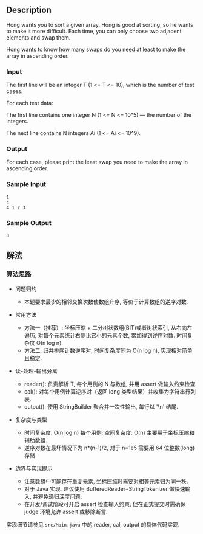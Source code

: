 ## Description

Hong wants you to sort a given array. Hong is good at sorting, so he wants to make it more difficult. Each time, you can only choose two adjacent elements and swap them.

Hong wants to know how many swaps do you need at least to make the array in ascending order.

### Input

The first line will be an integer T (1 <= T <= 10), which is the number of test cases.

For each test data:

The first line contains one integer N (1 <= N <= 10^5) — the number of the integers.

The next line contains N integers Ai (1 <= Ai <= 10^9).

### Output

For each case, please print the least swap you need to make the array in ascending order.

### Sample Input

```log
1
4
4 1 2 3
```

### Sample Output

```log
3
```

## 解法

### 算法思路

- 问题归约
  - 本题要求最少的相邻交换次数使数组升序, 等价于计算数组的逆序对数.

- 常用方法
  - 方法一（推荐）: 坐标压缩 + 二分树状数组(BIT)或者树状索引, 从右向左遍历, 对每个元素统计右侧比它小的元素个数, 累加得到逆序对数. 时间复杂度 O(n log n).
  - 方法二: 归并排序计数逆序对, 时间复杂度同为 O(n log n), 实现相对简单且稳定.

- 读-处理-输出分离
  - reader(): 负责解析 T, 每个用例的 N 与数组, 并用 assert 做输入约束检查.
  - cal(): 对每个用例计算逆序对（返回 long 类型结果）并收集为字符串行列表.
  - output(): 使用 StringBuilder 聚合并一次性输出, 每行以 '\n' 结尾.

- 复杂度与类型
  - 时间复杂度: O(n log n) 每个用例; 空间复杂度: O(n) 主要用于坐标压缩和辅助数组.
  - 逆序对数在最坏情况下为 n*(n-1)/2, 对于 n=1e5 需要用 64 位整数(long) 存储.

- 边界与实现提示
  - 注意数组中可能存在重复元素, 坐标压缩时需要对相等元素归为同一秩.
  - 对于 Java 实现, 建议使用 BufferedReader+StringTokenizer 做快速输入, 并避免递归深度问题.
  - 在开发/调试阶段可开启 assert 检查输入约束, 但在正式提交时需确保 judge 环境允许 assert 或移除断言.

实现细节请参见 `src/Main.java` 中的 reader, cal, output 的具体代码实现.
